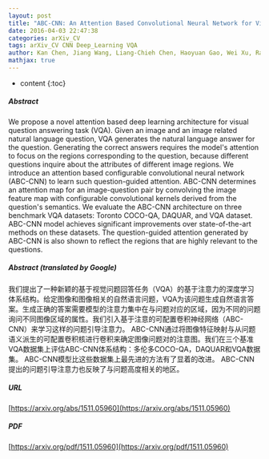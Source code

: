 ```yaml
---
layout: post
title: "ABC-CNN: An Attention Based Convolutional Neural Network for Visual Question Answering"
date: 2016-04-03 22:47:38
categories: arXiv_CV
tags: arXiv_CV CNN Deep_Learning VQA
author: Kan Chen, Jiang Wang, Liang-Chieh Chen, Haoyuan Gao, Wei Xu, Ram Nevatia
mathjax: true
---
```


* content
{:toc}

##### Abstract
We propose a novel attention based deep learning architecture for visual question answering task (VQA). Given an image and an image related natural language question, VQA generates the natural language answer for the question. Generating the correct answers requires the model's attention to focus on the regions corresponding to the question, because different questions inquire about the attributes of different image regions. We introduce an attention based configurable convolutional neural network (ABC-CNN) to learn such question-guided attention. ABC-CNN determines an attention map for an image-question pair by convolving the image feature map with configurable convolutional kernels derived from the question's semantics. We evaluate the ABC-CNN architecture on three benchmark VQA datasets: Toronto COCO-QA, DAQUAR, and VQA dataset. ABC-CNN model achieves significant improvements over state-of-the-art methods on these datasets. The question-guided attention generated by ABC-CNN is also shown to reflect the regions that are highly relevant to the questions.

##### Abstract (translated by Google)
我们提出了一种新颖的基于视觉问题回答任务（VQA）的基于注意力的深度学习体系结构。给定图像和图像相关的自然语言问题，VQA为该问题生成自然语言答案。生成正确的答案需要模型的注意力集中在与问题对应的区域，因为不同的问题询问不同图像区域的属性。我们引入基于注意的可配置卷积神经网络（ABC-CNN）来学习这样的问题引导注意力。 ABC-CNN通过将图像特征映射与从问题语义派生的可配置卷积核进行卷积来确定图像问题对的注意图。我们在三个基准VQA数据集上评估ABC-CNN体系结构：多伦多COCO-QA，DAQUAR和VQA数据集。 ABC-CNN模型比这些数据集上最先进的方法有了显着的改进。 ABC-CNN提出的问题引导注意力也反映了与问题高度相关的地区。

##### URL
[https://arxiv.org/abs/1511.05960](https://arxiv.org/abs/1511.05960)

##### PDF
[https://arxiv.org/pdf/1511.05960](https://arxiv.org/pdf/1511.05960)

